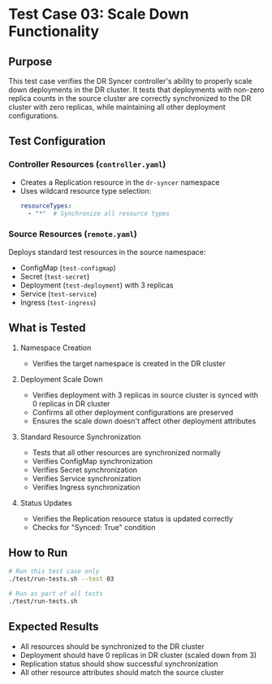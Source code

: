 # Test Case 03: Scale Down Functionality

## Purpose
This test case verifies the DR Syncer controller's ability to properly scale down deployments in the DR cluster. It tests that deployments with non-zero replica counts in the source cluster are correctly synchronized to the DR cluster with zero replicas, while maintaining all other deployment configurations.

## Test Configuration

### Controller Resources (`controller.yaml`)
- Creates a Replication resource in the `dr-syncer` namespace
- Uses wildcard resource type selection:
  ```yaml
  resourceTypes:
    - "*"  # Synchronize all resource types
  ```

### Source Resources (`remote.yaml`)
Deploys standard test resources in the source namespace:
- ConfigMap (`test-configmap`)
- Secret (`test-secret`)
- Deployment (`test-deployment`) with 3 replicas
- Service (`test-service`)
- Ingress (`test-ingress`)

## What is Tested
1. Namespace Creation
   - Verifies the target namespace is created in the DR cluster

2. Deployment Scale Down
   - Verifies deployment with 3 replicas in source cluster is synced with 0 replicas in DR cluster
   - Confirms all other deployment configurations are preserved
   - Ensures the scale down doesn't affect other deployment attributes

3. Standard Resource Synchronization
   - Tests that all other resources are synchronized normally
   - Verifies ConfigMap synchronization
   - Verifies Secret synchronization
   - Verifies Service synchronization
   - Verifies Ingress synchronization

4. Status Updates
   - Verifies the Replication resource status is updated correctly
   - Checks for "Synced: True" condition

## How to Run
```bash
# Run this test case only
./test/run-tests.sh --test 03

# Run as part of all tests
./test/run-tests.sh
```

## Expected Results
- All resources should be synchronized to the DR cluster
- Deployment should have 0 replicas in DR cluster (scaled down from 3)
- Replication status should show successful synchronization
- All other resource attributes should match the source cluster
